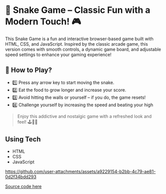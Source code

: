 # 🐍 Snake Game – Classic Fun with a Modern Touch! 🎮

This Snake Game is a fun and interactive browser-based game built with HTML, CSS, and JavaScript. Inspired by the classic arcade game, this version comes with smooth controls, a dynamic game board, and adjustable speed settings to enhance your gaming experience!

## 🎯 How to Play?
- 1️⃣ Press any arrow key to start moving the snake.
- 2️⃣ Eat the food to grow longer and increase your score.
- 3️⃣ Avoid hitting the walls or yourself – if you do, the game resets!
- 4️⃣ Challenge yourself by increasing the speed and beating your high
 > Enjoy this addictive and nostalgic game with a refreshed look and feel! 🕹️🐍🚀

## Using Tech
 - HTML
 - CSS
 - JavaScript

https://github.com/user-attachments/assets/a9229154-b2bb-4c79-ae81-0d2f34bdd293


[ Source code here]()
